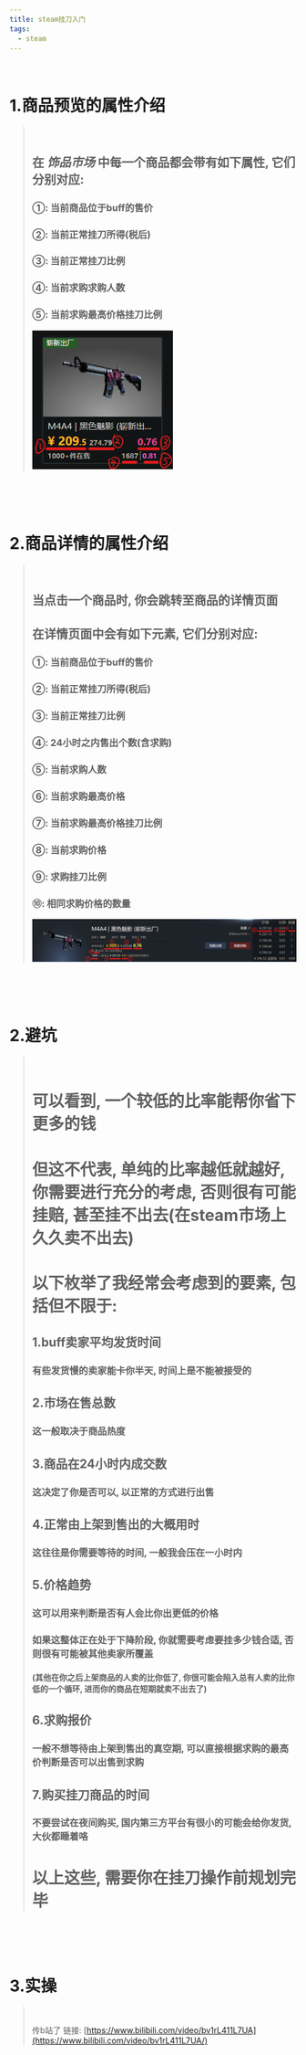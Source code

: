 ```yaml
---
title: steam挂刀入门
tags:
  - steam
---
```


<br>

# 1.商品预览的属性介绍
> <br>
> 
> ## 在 _饰品市场_ 中每一个商品都会带有如下属性, 它们分别对应: 
> ### ①: 当前商品位于buff的售价
> ### ②: 当前正常挂刀所得(税后)
> ### ③: 当前正常挂刀比例
> ### ④: 当前求购求购人数
> ### ⑤: 当前求购最高价格挂刀比例
> ![](/assets/image/postImage/2021-12-30-PocketDifference/infoshort.png)

<br><br><br>

# 2.商品详情的属性介绍
> <br>
>
> ## 当点击一个商品时, 你会跳转至商品的详情页面
> ## 在详情页面中会有如下元素, 它们分别对应: 
> ### ①: 当前商品位于buff的售价
> ### ②: 当前正常挂刀所得(税后)
> ### ③: 当前正常挂刀比例
> ### ④: 24小时之内售出个数(含求购)
> ### ⑤: 当前求购人数
> ### ⑥: 当前求购最高价格
> ### ⑦: 当前求购最高价格挂刀比例
> ### ⑧: 当前求购价格
> ### ⑨: 求购挂刀比例
> ### ⑩: 相同求购价格的数量
> ![](/assets/image/postImage/2021-12-30-PocketDifference/infofull.png)

<br><br><br>

# 2.避坑
> <br>
> 
> # 可以看到, 一个较低的比率能帮你省下更多的钱
> # 但这不代表, 单纯的比率越低就越好, 你需要进行充分的考虑, 否则很有可能挂赔, 甚至挂不出去(在steam市场上久久卖不出去)
> # 以下枚举了我经常会考虑到的要素, 包括但不限于: 
> 
> ## 1.buff卖家平均发货时间
> ### 有些发货慢的卖家能卡你半天, 时间上是不能被接受的
> ## 2.市场在售总数
> ### 这一般取决于商品热度
> ## 3.商品在24小时内成交数
> ### 这决定了你是否可以, 以正常的方式进行出售
> ## 4.正常由上架到售出的大概用时
> ### 这往往是你需要等待的时间, 一般我会压在一小时内
> ## 5.价格趋势
> ### 这可以用来判断是否有人会比你出更低的价格
> ### 如果这整体正在处于下降阶段, 你就需要考虑要挂多少钱合适, 否则很有可能被其他卖家所覆盖
> #### (其他在你之后上架商品的人卖的比你低了, 你很可能会陷入总有人卖的比你低的一个循环, 进而你的商品在短期就卖不出去了)
> ## 6.求购报价
> ### 一般不想等待由上架到售出的真空期, 可以直接根据求购的最高价判断是否可以出售到求购
> ## 7.购买挂刀商品的时间
> ### 不要尝试在夜间购买, 国内第三方平台有很小的可能会给你发货, 大伙都睡着咯
>
> # 以上这些, 需要你在挂刀操作前规划完毕

<br><br><br>

# 3.实操
> <br>
> 
> 传b站了
> 链接: [https://www.bilibili.com/video/bv1rL411L7UA](https://www.bilibili.com/video/bv1rL411L7UA/)